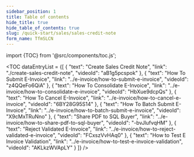 ```yaml
---
sidebar_position: 1
title: Table of contents
hide_title: true
hide_table_of_contents: true
slug: /quick-start/sales/sales-credit-note
form_name: TfmSLCN
---
```


import {TOC} from '@src/components/toc.js';

<TOC
dataEntryList = {[
{
  "text": "Create Sales Credit Note",
  "link": "./create-sales-credit-note",
  "videoId": "aB1g5pcspok"
},
{
  "text": "How To Submit E-Invoice",
  "link": "../e-invoice/how-to-submit-e-invoice",
  "videoId": "z4QQeFo6QiA"
},
{
  "text": "How To Consolidate E-Invoice",
  "link": "../e-invoice/how-to-consolidate-e-invoice",
  "videoId": "HbXue9dcpQs"
},
{
  "text": "How To Cancel E-Invoice",
  "link": "../e-invoice/how-to-cancel-e-invoice",
  "videoId": "6BY28G95S14"
},
{
  "text": "How To Batch Submit E-Invoice",
  "link": "../e-invoice/how-to-batch-submit-e-invoice",
  "videoId": "X9cMxTRuNno"
},
{
  "text": "Share PDF to SQL Buyer",
  "link": "../e-invoice/how-to-share-pdf-to-sql-buyer",
  "videoId": "-bvJlufvqHM"
},
{
  "text": "Reject Validated E-Invoice",
  "link": "../e-invoice/how-to-reject-validated-e-invoice",
  "videoId": "FCxszVvHAq0"
},
{
  "text": "How to Test E Invoice Validation",
  "link": "../e-invoice/how-to-test-e-invoice-validation",
  "videoId": "AKLkzWVApLY"
}
]}
/>
